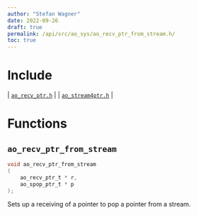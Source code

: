 ```yaml
---
author: "Stefan Wagner"
date: 2022-09-26
draft: true
permalink: /api/src/ao_sys/ao_recv_ptr_from_stream.h/
toc: true
---
```


# Include

| [`ao_recv_ptr.h`](ao_recv_ptr.h.md) |
| [`ao_stream4ptr.h`](ao_stream4ptr.h.md) |

# Functions

## `ao_recv_ptr_from_stream`

```c
void ao_recv_ptr_from_stream
(
    ao_recv_ptr_t * r, 
    ao_spop_ptr_t * p
);
```

Sets up a receiving of a pointer to pop a pointer from a stream.
